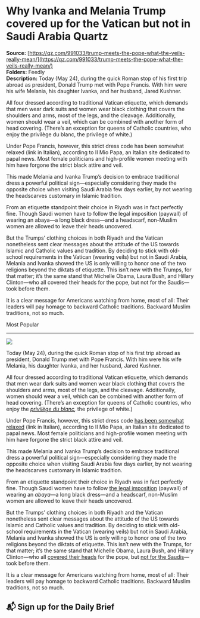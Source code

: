 # Why Ivanka and Melania Trump covered up for the Vatican but not in Saudi Arabia Quartz

**Source:** [https://qz.com/991033/trump-meets-the-pope-what-the-veils-really-mean/](https://qz.com/991033/trump-meets-the-pope-what-the-veils-really-mean/)  
**Folders:** Feedly  
**Description:** Today (May 24), during the quick Roman stop of his first trip abroad as president, Donald Trump met with Pope Francis. With him were his wife Melania, his daughter Ivanka, and her husband, Jared Kushner.

All four dressed according to traditional Vatican etiquette, which demands that men wear dark suits and women wear black clothing that covers the shoulders and arms, most of the legs, and the cleavage. Additionally, women should wear a veil, which can be combined with another form of head covering. (There’s an exception for queens of Catholic countries, who enjoy the privilège du blanc, the privilege of white.)

Under Pope Francis, however, this strict dress code has been somewhat relaxed (link in Italian), according to Il Mio Papa, an Italian site dedicated to papal news. Most female politicians and high-profile women meeting with him have forgone the strict black attire and veil.

This made Melania and Ivanka Trump’s decision to embrace traditional dress a powerful political sign—especially considering they made the opposite choice when visiting Saudi Arabia few days earlier, by not wearing the headscarves customary in Islamic tradition.

From an etiquette standpoint their choice in Riyadh was in fact perfectly fine. Though Saudi women have to follow the legal imposition (paywall) of wearing an abaya—a long black dress—and a headscarf, non-Muslim women are allowed to leave their heads uncovered.

But the Trumps’ clothing choices in both Riyadh and the Vatican nonetheless sent clear messages about the attitude of the US towards Islamic and Catholic values and tradition. By deciding to stick with old-school requirements in the Vatican (wearing veils) but not in Saudi Arabia, Melania and Ivanka showed the US is only willing to honor one of the two religions beyond the diktats of etiquette. This isn’t new with the Trumps, for that matter; it’s the same stand that Michelle Obama, Laura Bush, and Hillary Clinton—who all covered their heads for the pope, but not for the Saudis—took before them.

It is a clear message for Americans watching from home, most of all: Their leaders will pay homage to backward Catholic traditions. Backward Muslim traditions, not so much.

Most Popular


---

<div><div><div><picture><img src="https://qz.com/cdn-cgi/image/width=1024%2Cquality=85%2Cformat=auto/https://assets.qz.com/media/9e550150284b940a456edcc8485ea816.jpg"></picture></div><p>Today (May 24), during the quick Roman stop of his first trip abroad as president, Donald Trump met with Pope Francis. With him were his wife Melania, his daughter Ivanka, and her husband, Jared Kushner.</p></div><div><p>All four dressed according to traditional Vatican etiquette, which demands that men wear dark suits and women wear black clothing that covers the shoulders and arms, most of the legs, and the cleavage. Additionally, women should wear a veil, which can be combined with another form of head covering. (There’s an exception for queens of Catholic countries, who enjoy the <a href="http://www.telegraph.co.uk/fashion/style/le-privilege-du-blanc-pope-francis-has-relaxed-strict-dress/"><em>privilège du blanc</em></a><em>, </em>the privilege of white.)</p></div><div><p>Under Pope Francis, however, this strict dress code <a href="http://www.miopapa.it/udienza-dal-papa-come-ci-si-presenta/">has been somewhat relaxed</a> (link in Italian), according to Il Mio Papa, an Italian site dedicated to papal news. Most female politicians and high-profile women meeting with him have forgone the strict black attire and veil.</p></div><div><p>This made Melania and Ivanka Trump’s decision to embrace traditional dress a powerful political sign—especially considering they made the opposite choice when visiting Saudi Arabia few days earlier, by not wearing the headscarves customary in Islamic tradition.</p></div><div><p>From an etiquette standpoint their choice in Riyadh was in fact perfectly fine. Though Saudi women have to follow <a href="http://www.economist.com/blogs/economist-explains/2015/01/economist-explains-20">the legal imposition</a> (paywall) of wearing an <em>abaya—</em>a long black dress—and a headscarf, non-Muslim women are allowed to leave their heads uncovered.</p></div><div><p>But the Trumps’ clothing choices in both Riyadh and the Vatican nonetheless sent clear messages about the attitude of the US towards Islamic and Catholic values and tradition. By deciding to stick with old-school requirements in the Vatican (wearing veils) but not in Saudi Arabia, Melania and Ivanka showed the US is only willing to honor one of the two religions beyond the diktats of etiquette. This isn’t new with the Trumps, for that matter; it’s the same stand<strong> </strong>that Michelle Obama, Laura Bush, and Hillary Clinton—who all <a href="http://eastwingrules.blogspot.com/2009/07/first-ladies-meeting-pope.html">covered their heads</a> for the pope, but <a href="https://thinkprogress.org/photos-female-leaders-besides-michelle-obama-who-didnt-wear-a-headscarf-in-saudi-arabia-cfbaf14015a0">not for the Saudis</a>—took before them.</p></div><div><p>It is a clear message for Americans watching from home, most of all: Their leaders will pay homage to backward Catholic traditions. Backward Muslim traditions, not so much.</p></div><div><h2>📬 Sign up for the Daily Brief</h2></div></div>